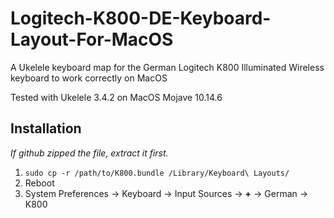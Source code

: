 # Logitech-K800-DE-Keyboard-Layout-For-MacOS
A Ukelele keyboard map for the German Logitech K800 Illuminated Wireless keyboard to work correctly on MacOS

Tested with Ukelele 3.4.2 on MacOS Mojave 10.14.6

## Installation

*If github zipped the file, extract it first.*

1. ```sudo cp -r /path/to/K800.bundle /Library/Keyboard\ Layouts/```
2. Reboot
3. System Preferences &rarr; Keyboard &rarr; Input Sources &rarr; **+** &rarr; German &rarr; K800

